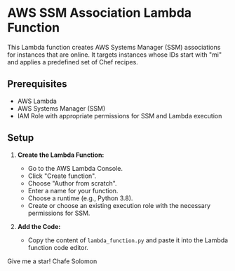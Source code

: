 # AWS SSM Association Lambda Function

This Lambda function creates AWS Systems Manager (SSM) associations for instances that are online. It targets instances whose IDs start with "mi" and applies a predefined set of Chef recipes.

## Prerequisites

- AWS Lambda
- AWS Systems Manager (SSM)
- IAM Role with appropriate permissions for SSM and Lambda execution

## Setup

1. **Create the Lambda Function:**
   - Go to the AWS Lambda Console.
   - Click "Create function".
   - Choose "Author from scratch".
   - Enter a name for your function.
   - Choose a runtime (e.g., Python 3.8).
   - Create or choose an existing execution role with the necessary permissions for SSM.

2. **Add the Code:**
   - Copy the content of `lambda_function.py` and paste it into the Lambda function code editor.


Give me a star!
Chafe Solomon
